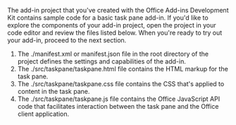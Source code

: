 The add-in project that you've created with the Office Add-ins Development Kit contains sample code for a basic task pane add-in. If you'd like to explore the components of your add-in project, open the project in your code editor and review the files listed below. When you're ready to try out your add-in, proceed to the next section.

1. The ./manifest.xml or manifest.json file in the root directory of the project defines the settings and capabilities of the add-in.
1. The ./src/taskpane/taskpane.html file contains the HTML markup for the task pane.
1. The ./src/taskpane/taskpane.css file contains the CSS that's applied to content in the task pane.
1. The ./src/taskpane/taskpane.js file contains the Office JavaScript API code that facilitates interaction between the task pane and the Office client application.